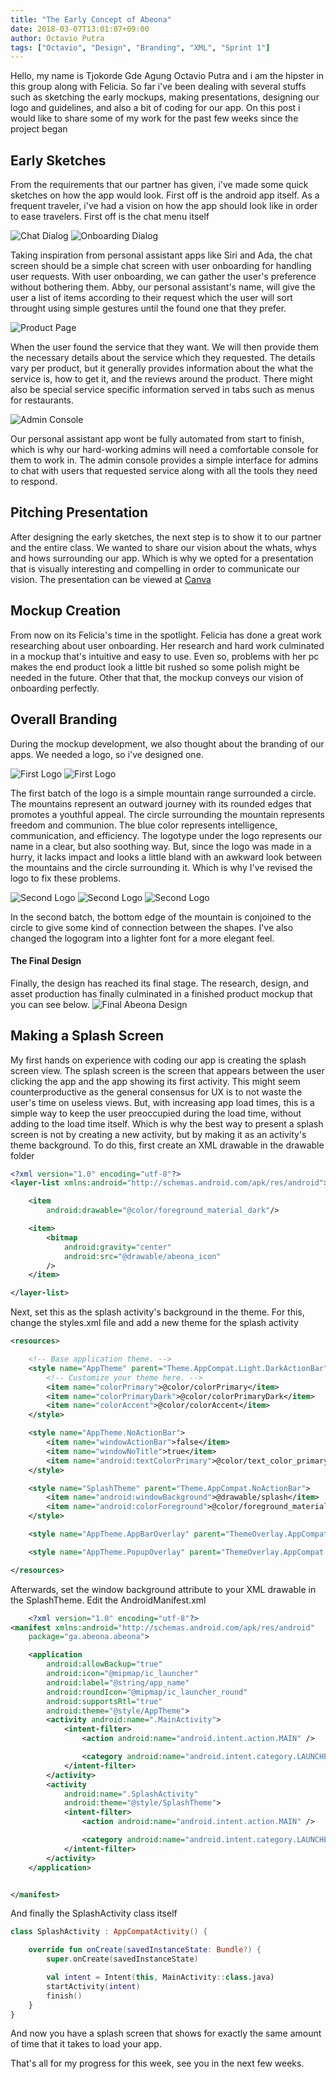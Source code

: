 ```yaml
---
title: "The Early Concept of Abeona"
date: 2018-03-07T13:01:07+09:00
author: Octavio Putra
tags: ["Octavio", "Design", "Branding", "XML", "Sprint 1"]
---
```


Hello, my name is Tjokorde Gde Agung Octavio Putra and i am the hipster in this group along with Felicia. So far i've been dealing with several stuffs such as sketching the early mockups, making presentations, designing our logo and guidelines, and also a bit of coding for our app. On this post i would like to share some of my work for the past few weeks since the project began

## Early Sketches
From the requirements that our partner has given, i've made some quick sketches on how the app would look. First off is the android app itself. As a frequent traveler, i've had a vision on how the app should look like in order to ease travelers. First off is the chat menu itself

![Chat Dialog](/img/mockup/chat-dialog.png)
![Onboarding Dialog](/img/mockup/souvenir-request.png)

Taking inspiration from personal assistant apps like Siri and Ada, the chat screen should be a simple chat screen with user onboarding for handling user requests. With user onboarding, we can gather the user's preference without bothering them. Abby, our personal assistant's name, will give the user a list of items according to their request which the user will sort throught using simple gestures until the found one that they prefer.

![Product Page](/img/mockup/restaurant-detail.png)

When the user found the service that they want. We will then provide them the necessary details about the service which they requested. The details vary per product, but it generally provides information about the what the service is, how to get it, and the reviews around the product. There might also be special service specific information served in tabs such as menus for restaurants.  

![Admin Console](/img/mockup/admin-page.png)

Our personal assistant app wont be fully automated from start to finish, which is why our hard-working admins will need a comfortable console for them to work in. The admin console provides a simple interface for admins to chat with users that requested service along with all the tools they need to respond.

## Pitching Presentation
After designing the early sketches, the next step is to show it to our partner and the entire class. We wanted to share our vision about the whats, whys and hows surrounding our app. Which is why we opted for a presentation that is visually interesting and compelling in order to communicate our vision. The presentation can be viewed at [Canva](https://www.canva.com/design/DACvRb_HaDQ/ljR9Sj1Rk-Lbi_uHQIoKkA/view?utm_content=DACvRb_HaDQ&utm_campaign=designshare&utm_medium=link&utm_source=sharebutton)

## Mockup Creation
From now on its Felicia's time in the spotlight. Felicia has done a great work researching about user onboarding. Her research and hard work culminated in a mockup that's intuitive and easy to use. Even so, problems with her pc makes the end product look a little bit rushed so some polish might be needed in the future. Other that that, the mockup conveys our vision of onboarding perfectly.

## Overall Branding
During the mockup development, we also thought about the branding of our apps. We needed a logo, so i've designed one.

![First Logo](/img/abeona-old-2.png)
![First Logo](/img/abeona-old-1.png)

 The first batch of the logo is a simple mountain range surrounded a circle. The mountains represent an outward journey with its rounded edges that promotes a youthful appeal. The circle surrounding the mountain represents freedom and communion. The blue color represents intelligence, communication, and efficiency. The logotype under the logo represents our name in a clear, but also soothing way. But, since the logo was made in a hurry, it lacks impact and looks a little bland with an awkward look between the mountains and the circle surrounding it. Which is why I've revised the logo to fix these problems.

![Second Logo](/img/abeona-new.png)
![Second Logo](/img/abeona-new-2.png)
![Second Logo](/img/abeona-new-3.png)

In the second batch, the bottom edge of the mountain is conjoined to the circle to give some kind of connection between the shapes. I've also changed the logogram into a lighter font for a more elegant feel.

#### The Final Design

Finally, the design has reached its final stage. The research, design, and asset production has finally culminated in a finished product mockup that you can see below.
![Final Abeona Design](/img/final-design.png)

## Making a Splash Screen

My first hands on experience with coding our app is creating the splash screen view. The splash screen is the screen that appears between the user clicking the app and the app showing its first activity. This might seem counterproductive as the general consensus for UX is to not waste the user's time on useless views. But, with increasing app load times, this is a simple way to keep the user preoccupied during the load time, without adding to the load time itself. Which is why the best way to present a splash screen is not by creating a new activity, but by making it as an activity's theme background. To do this, first create an XML drawable in the drawable folder

```XML
<?xml version="1.0" encoding="utf-8"?>
<layer-list xmlns:android="http://schemas.android.com/apk/res/android">

    <item
        android:drawable="@color/foreground_material_dark"/>

    <item>
        <bitmap
            android:gravity="center"
            android:src="@drawable/abeona_icon"
        />
    </item>

</layer-list>
```

Next, set this as the splash activity's background in the theme. For this, change the styles.xml file and add a new theme for the splash activity

```XML
<resources>

    <!-- Base application theme. -->
    <style name="AppTheme" parent="Theme.AppCompat.Light.DarkActionBar">
        <!-- Customize your theme here. -->
        <item name="colorPrimary">@color/colorPrimary</item>
        <item name="colorPrimaryDark">@color/colorPrimaryDark</item>
        <item name="colorAccent">@color/colorAccent</item>
    </style>

    <style name="AppTheme.NoActionBar">
        <item name="windowActionBar">false</item>
        <item name="windowNoTitle">true</item>
        <item name="android:textColorPrimary">@color/text_color_primary</item>
    </style>

    <style name="SplashTheme" parent="Theme.AppCompat.NoActionBar">
        <item name="android:windowBackground">@drawable/splash</item>
        <item name="android:colorForeground">@color/foreground_material_dark</item>
    </style>

    <style name="AppTheme.AppBarOverlay" parent="ThemeOverlay.AppCompat.Dark.ActionBar" />

    <style name="AppTheme.PopupOverlay" parent="ThemeOverlay.AppCompat.Light" />

</resources>
```

Afterwards, set the window background attribute to your XML drawable in the SplashTheme. Edit the AndroidManifest.xml

```XML
	<?xml version="1.0" encoding="utf-8"?>
<manifest xmlns:android="http://schemas.android.com/apk/res/android"
    package="ga.abeona.abeona">

    <application
        android:allowBackup="true"
        android:icon="@mipmap/ic_launcher"
        android:label="@string/app_name"
        android:roundIcon="@mipmap/ic_launcher_round"
        android:supportsRtl="true"
        android:theme="@style/AppTheme">
        <activity android:name=".MainActivity">
            <intent-filter>
                <action android:name="android.intent.action.MAIN" />

                <category android:name="android.intent.category.LAUNCHER" />
            </intent-filter>
        </activity>
        <activity
            android:name=".SplashActivity"
            android:theme="@style/SplashTheme">
            <intent-filter>
                <action android:name="android.intent.action.MAIN" />

                <category android:name="android.intent.category.LAUNCHER" />
            </intent-filter>
        </activity>
    </application>


</manifest>
```

And finally the SplashActivity class itself

```Kotlin
class SplashActivity : AppCompatActivity() {

    override fun onCreate(savedInstanceState: Bundle?) {
        super.onCreate(savedInstanceState)

        val intent = Intent(this, MainActivity::class.java)
        startActivity(intent)
        finish()
    }
}
```

And now you have a splash screen that shows for exactly the same amount of time that it takes to load your app.

That's all for my progress for this week, see you in the next few weeks.
